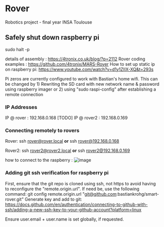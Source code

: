 # Rover
Robotics project - final year INSA Toulouse

## Safely shut down raspberry pi
sudo halt -p

details of assembly : https://4tronix.co.uk/blog/?p=2112
Rover coding examples : https://github.com/4tronix/MARS-Rover
How to set up static ip on raspberry pi: https://www.youtube.com/watch?v=d1y1ZIIX-XQ&t=293s

Pi zeros are currently configured to work with Bastian's home wifi. This can be changed by 1) Rewriting the SD card with new network name & password using raspberry imager or 2) using "sudo raspi-config" after establishing a remote connection

### IP Addresses
IP @ rover : 192.168.0.168 [TODO]
IP @ rover2 : 192.168.0.169

### Connecting remotely to rovers
Rover: ssh rover@rover.local **or** ssh rover@192.168.0.168

Rover2: ssh rover2@rover2.local **or** ssh rover2@192.168.0.169

how to connect to the raspberry :
![image](https://github.com/user-attachments/assets/ab559dd2-974e-4bb3-a19c-3d8b0c0d7cd0)


### Adding git ssh verification for raspberry pi
First, ensure that the git repo is cloned using ssh, not https to avoid having to reconfigure the "remote.origin.url".
If need be, use the following command: git config remote.origin.url "git@github.com:bastiankrohg/smart-rover.git"
Generate key and add to git:
https://docs.github.com/en/authentication/connecting-to-github-with-ssh/adding-a-new-ssh-key-to-your-github-account?platform=linux

Ensure user.email + user.name is set globally, if requested.


